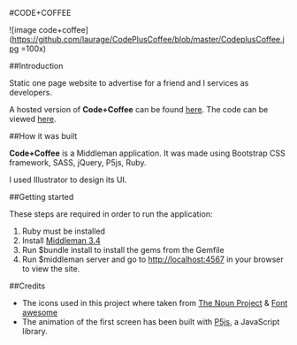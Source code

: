 #CODE+COFFEE

![image code+coffee](https://github.com/laurage/CodePlusCoffee/blob/master/CodeplusCoffee.jpg =100x)

##Introduction

Static one page website to advertise for a friend and I services as developers.

A hosted version of **Code+Coffee** can be found [here](http://www.codepluscoffee.com/). The code can be viewed [here](https://github.com/laurage/CodePlusCoffee).

##How it was built

**Code+Coffee** is a Middleman application. It was made using Bootstrap CSS framework, SASS, jQuery, P5js, Ruby.

I used Illustrator to design its UI.

##Getting started

These steps are required in order to run the application:

1. Ruby must be installed
2. Install [Middleman 3.4](https://middlemanapp.com/basics/install/)
3. Run $bundle install to install the gems from the Gemfile
4. Run $middleman server and go to [http://localhost:4567](http://localhost:4567) in your browser to view the site.

##Credits

* The icons used in this project where taken from [The Noun Project](https://thenounproject.com/) & [Font awesome](http://fontawesome.io/)
* The animation of the first screen has been built with [P5js](https://p5js.org/), a JavaScript library.
